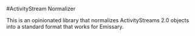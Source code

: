 #ActivityStream Normalizer

This is an opinionated library that normalizes ActivityStreams 2.0 objects into a standard format that works for Emissary.
